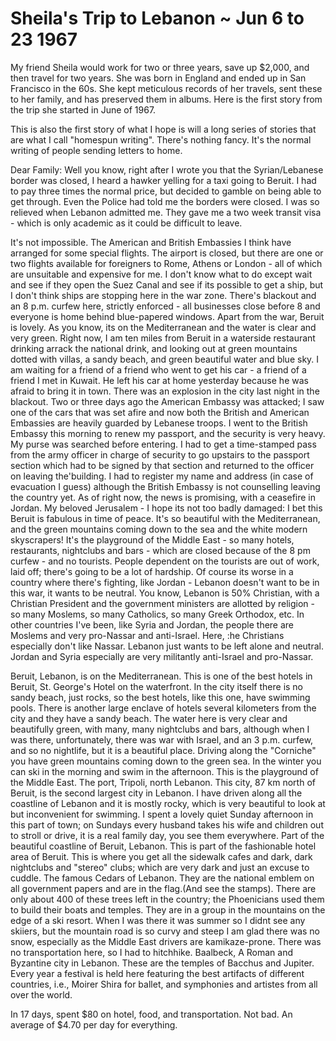 # Sheila's Trip to Lebanon ~ Jun 6 to 23 1967

My friend Sheila would work for two or three years, save up $2,000, and then travel for two years. She was born in England and ended up in San Francisco in the 60s. She kept meticulous records of her travels, sent these to her family, and has preserved them in albums. Here is the first story from the trip she started in June of 1967.

This is also the first story of what I hope is will a long series of stories that are what I call "homespun writing". There's nothing fancy. It's the normal writing of people sending letters to home.

Dear Family:
Well you know, right after I wrote you that the Syrian/Lebanese border was closed, I heard a hawker yelling for a taxi going to Beruit. I had to pay three times the normal price, but decided to gamble on being able to get through. Even the Police had told me the borders were closed. I was so relieved when Lebanon admitted me. They gave me a two week transit visa - which is only academic as it could be difficult to leave.

It's not impossible. The American and British Embassies I think have arranged for some special flights. The airport is closed, but there are one or two flights available for foreigners to Rome, Athens or London - all of which are unsuitable and expensive for me. I don't know what to do except wait and see if they open the Suez Canal and see if its possible to get a ship, but I don't think ships are stopping here in the war zone.
There's blackout and an 8 p.m. curfew here, strictly enforced - all businesses close before 8 and everyone is home behind blue-papered windows.
Apart from the war, Beruit is lovely. As you know, its on the Mediterranean and the water is clear and very green. Right now, I am ten miles from Beruit in a waterside restaurant drinking arrack the national drink, and looking out at green mountains dotted with villas, a sandy beach, and green beautiful water and blue sky. I am waiting for a friend of a friend who went to get his car - a friend of a friend I met in Kuwait. He left his car at home yesterday because he was afraid to bring it in town.
There was an explosion in the city last night in the blackout.
Two or three days ago the American Embassy was attacked; I saw one of the cars that was set afire and now both the British and American Embassies are heavily guarded by Lebanese troops. I went to the British Embassy this morning to renew my passport, and the security is very heavy. My purse was searched before entering. I had to get a time-stamped pass from the army officer in charge of security to go upstairs
to the passport section which had to be signed by that section and returned to the officer on leaving the'building. I had to register my name and address (in case of evacuation I guess) although the British Embassy is not counselling leaving the country yet. As of right now, the news is promising, with a ceasefire in Jordan. My beloved Jerusalem - I hope its not too badly damaged:
I bet this Beruit is fabulous in time of peace. It's so beautiful with the Mediterranean, and the green mountains coming down to the sea and the white modern skyscrapers! It's the playground of the Middle East - so many hotels, restaurants, nightclubs and bars - which are closed because of the 8 pm curfew - and no tourists. People dependent on the tourists are out of work, laid off; there's going to be a lot of hardship. Of course its worse in a country where there's fighting, like Jordan - Lebanon doesn't want to be in this war, it wants to be neutral.
You know, Lebanon is 50% Christian, with a Christian President and the government ministers are allotted by religion - so many Moslems, so many Catholics, so many Greek Orthodox, etc. In other countries I've been, like Syria and Jordan, the people there are Moslems and very pro-Nassar and anti-Israel. Here, :he Christians especially don't like Nassar. Lebanon just wants to be left alone and neutral. Jordan and Syria especially are very militantly anti-Israel and pro-Nassar.

Beruit, Lebanon, is on the Mediterranean. This is one of the best hotels in Beruit, St. George's Hotel on the waterfront. In the city itself there is no sandy beach, just rocks, so the best hotels, like this one, have swimming pools. There is another large enclave of hotels several kilometers from the city and they have a sandy beach. The water here is very clear and beautifully green, with many, many nightclubs and bars, although when I was there, unfortunately, there was war with Israel, and an 3 p.m. curfew, and so no nightlife, but it is a beautiful place. Driving along the "Corniche" you have green mountains coming down to the green sea. In the winter you can ski in the morning and swim in the afternoon. This is the playground of the Middle East. The port, Tripoli, north Lebanon. This city, 87 km north of Beruit, is the second largest city in Lebanon. I have driven along all the coastline of Lebanon and it is mostly rocky, which is very beautiful to look at but inconvenient for swimming. I spent a lovely quiet Sunday afternoon in this part of town; on Sundays every husband takes his wife and children out to stroll or drive, it is a real family day, you see them everywhere.
Part of the beautiful coastline of Beruit, Lebanon. This is part of the fashionable hotel area of Beruit. This is where you get all the sidewalk cafes and dark, dark nightclubs and "stereo" clubs; which are very dark and just an excuse to cuddle.
The famous Cedars of Lebanon. They are the national emblem on all government papers and are in the flag.(And see the stamps). There are only about 400 of these trees left in the country; the Phoenicians used them to build their boats and temples. They are in a group in the mountains on the edge of a ski resort. When I was there it was summer so I didnt see any skiiers, but the mountain road is so curvy and steep I am glad there was no snow, especially as the Middle East drivers are kamikaze-prone. There was no transportation here, so I had to hitchhike.
Baalbeck, A Roman and Byzantine city in Lebanon. These are the temples of Bacchus and Jupiter. Every year a festival is held here featuring the best artifacts of different countries, i.e., Moirer Shira for ballet, and symphonies and artistes from all over the world.

In 17 days, spent $80 on hotel, food, and transportation. Not bad. An average of $4.70 per day for everything.
